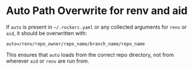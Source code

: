 # Auto Path Overwrite for renv and aid

If `auto` is present in `~/.rockerc.yaml` or any collected arguments for `renv` or `aid`, it should be overwritten with:

`auto=/renv/repo_owner/repo_name/branch_name/repo_name`

This ensures that `auto` loads from the correct repo directory, not from wherever `aid` or `renv` are run from.
